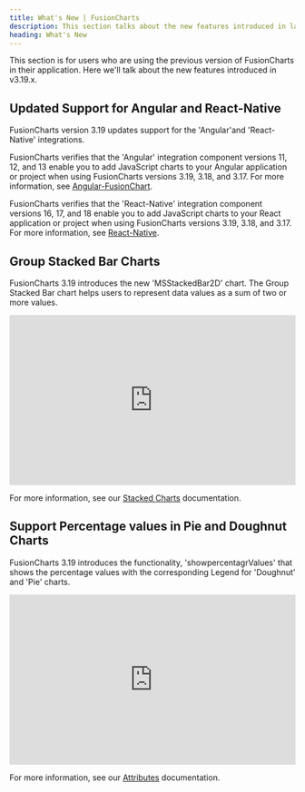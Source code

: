 ```yaml
---
title: What's New | FusionCharts
description: This section talks about the new features introduced in latest version.
heading: What's New
---
```


This section is for users who are using the previous version of FusionCharts in their application. Here we'll talk about the new features introduced in v3.19.x.

## Updated Support for Angular and React-Native

FusionCharts version 3.19 updates support for the 'Angular'and 'React-Native' integrations. 

FusionCharts verifies that the 'Angular' integration component versions 11, 12, and 13 enable you to add JavaScript charts to your Angular application or project when using FusionCharts versions 3.19, 3.18, and 3.17. For more information, see [Angular-FusionChart](https://www.npmjs.com/package/angular-fusioncharts).

FusionCharts verifies that the 'React-Native' integration component versions 16, 17, and 18 enable you to add JavaScript charts to your React application or project when using FusionCharts versions 3.19, 3.18, and 3.17. For more information, see [React-Native](https://www.npmjs.com/package/react-fusioncharts).


## Group Stacked Bar Charts

FusionCharts 3.19 introduces the new 'MSStackedBar2D' chart. The Group Stacked Bar chart helps users to represent data values as a sum of two or more values. 

<iframe height="300" style="width: 100%;" scrolling="no" title="GroupStacked2dChart(QE-SUPPORT-2051)-4" src="https://codepen.io/fusioncharts/embed/yLKyVRO/687c2b6a4d97a2fd3ecdd41538163ca5?default-tab=result" frameborder="no" loading="lazy" allowtransparency="true" allowfullscreen="true">
  See the Pen <a href="https://codepen.io/fusioncharts/pen/yLKyVRO/687c2b6a4d97a2fd3ecdd41538163ca5">
  GroupStacked2dChart(QE-SUPPORT-2051)-4</a> by FusionCharts (<a href="https://codepen.io/fusioncharts">@fusioncharts</a>)
  on <a href="https://codepen.io">CodePen</a>.
</iframe><br/>

For more information, see our [Stacked Charts](https://www.fusioncharts.com/dev/chart-guide/standard-charts/stacked-charts) documentation.

## Support Percentage values in Pie and Doughnut Charts

FusionCharts 3.19 introduces the functionality, 'showpercentagrValues' that shows the percentage values with the corresponding Legend for 'Doughnut' and 'Pie' charts. 

<iframe height="300" style="width: 100%;" scrolling="no" title="(SUPPORT-2080) 5" src="https://codepen.io/fusioncharts/embed/qBoEqmj/59b750adb2d81d61befe2bbbf762a29a?default-tab=result" frameborder="no" loading="lazy" allowtransparency="true" allowfullscreen="true">
  See the Pen <a href="https://codepen.io/fusioncharts/pen/qBoEqmj/59b750adb2d81d61befe2bbbf762a29a">
  (SUPPORT-2080) 5</a> by FusionCharts (<a href="https://codepen.io/fusioncharts">@fusioncharts</a>)
  on <a href="https://codepen.io">CodePen</a>.
</iframe><br/>

For more information, see our [Attributes](https://www.fusioncharts.com/dev/chart-attributes) documentation.
